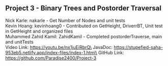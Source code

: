## Project 3 - Binary Trees and Postorder Traversal
Nick Karle: nakarle -  Get Number of Nodes and unit tests\
Kevin Hoang: kevinhoang0 - Contributed on GetHeight, DriverrBT, Unit test in GetHeight and organized files\
Muhammed Zahid Kamil: ZahidKamil - Completed postorderTraverse, main and unitTests\
Video Link: https://youtu.be/nx1juEiRbrQ\
JavaDoc: https://stupefied-saha-953eb5.netlify.app/index-files/index-1.html\
GitHub Link: https://github.com/Paradise2400/Project-3
